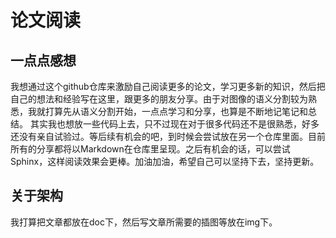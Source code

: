# 论文阅读

## 一点点感想

我想通过这个github仓库来激励自己阅读更多的论文，学习更多新的知识，然后把自己的想法和经验写在这里，跟更多的朋友分享。由于对图像的语义分割较为熟悉，我就打算先从语义分割开始，一点点学习和分享，也算是不断地记笔记和总结。
其实我也想放一些代码上去，只不过现在对于很多代码还不是很熟悉，好多还没有亲自试验过。等后续有机会的吧，到时候会尝试放在另一个仓库里面。目前所有的分享都将以Markdown在仓库里呈现。之后有机会的话，可以尝试Sphinx，这样阅读效果会更棒。加油加油，希望自己可以坚持下去，坚持更新。

## 关于架构

我打算把文章都放在doc下，然后写文章所需要的插图等放在img下。